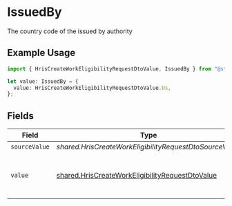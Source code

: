 # IssuedBy

The country code of the issued by authority

## Example Usage

```typescript
import { HrisCreateWorkEligibilityRequestDtoValue, IssuedBy } from "@stackone/stackone-client-ts/sdk/models/shared";

let value: IssuedBy = {
  value: HrisCreateWorkEligibilityRequestDtoValue.Us,
};
```

## Fields

| Field                                                                                                                     | Type                                                                                                                      | Required                                                                                                                  | Description                                                                                                               | Example                                                                                                                   |
| ------------------------------------------------------------------------------------------------------------------------- | ------------------------------------------------------------------------------------------------------------------------- | ------------------------------------------------------------------------------------------------------------------------- | ------------------------------------------------------------------------------------------------------------------------- | ------------------------------------------------------------------------------------------------------------------------- |
| `sourceValue`                                                                                                             | *shared.HrisCreateWorkEligibilityRequestDtoSourceValue*                                                                   | :heavy_minus_sign:                                                                                                        | N/A                                                                                                                       |                                                                                                                           |
| `value`                                                                                                                   | [shared.HrisCreateWorkEligibilityRequestDtoValue](../../../sdk/models/shared/hriscreateworkeligibilityrequestdtovalue.md) | :heavy_minus_sign:                                                                                                        | The ISO3166-1 Alpha2 Code of the Country                                                                                  | US                                                                                                                        |